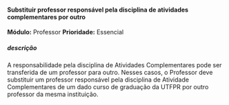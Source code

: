 #### Substituir professor responsável pela disciplina de atividades complementares por outro
**Módulo:** Professor
**Prioridade:** Essencial
##### descrição
A responsabilidade pela disciplina de Atividades Complementares pode ser transferida de um professor para outro. Nesses casos, o Professor deve substituir um professor responsável pela disciplina de Atividade Complementares de um dado curso de graduação da UTFPR por outro professor da mesma instituição. 

